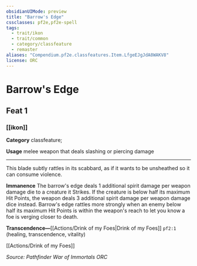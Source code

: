 ```yaml
---
obsidianUIMode: preview
title: "Barrow's Edge"
cssclasses: pf2e,pf2e-spell
tags:
  - trait/ikon
  - trait/common
  - category/classfeature
  - remaster
aliases: "Compendium.pf2e.classfeatures.Item.LfgeEJgJdA8WAKV8"
license: ORC
---
```

# Barrow's Edge
## Feat 1
### [[ikon]]

**Category** classfeature; 




**Usage** melee weapon that deals slashing or piercing damage

* * *

This blade subtly rattles in its scabbard, as if it wants to be unsheathed so it can consume violence.

**Immanence** The barrow's edge deals 1 additional spirit damage per weapon damage die to a creature it Strikes. If the creature is below half its maximum Hit Points, the weapon deals 3 additional spirit damage per weapon damage dice instead. Barrow's edge rattles more strongly when an enemy below half its maximum Hit Points is within the weapon's reach to let you know a foe is verging closer to death.

**Transcendence—**[[Actions/Drink of my Foes|Drink of my Foes]] `pf2:1` (healing, transcendence, vitality)

[[Actions/Drink of my Foes]]

*Source: Pathfinder War of Immortals*
*ORC*